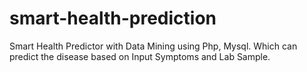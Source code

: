 # smart-health-prediction
Smart Health Predictor with Data Mining using Php, Mysql. Which can predict the disease based on Input Symptoms and Lab Sample.
